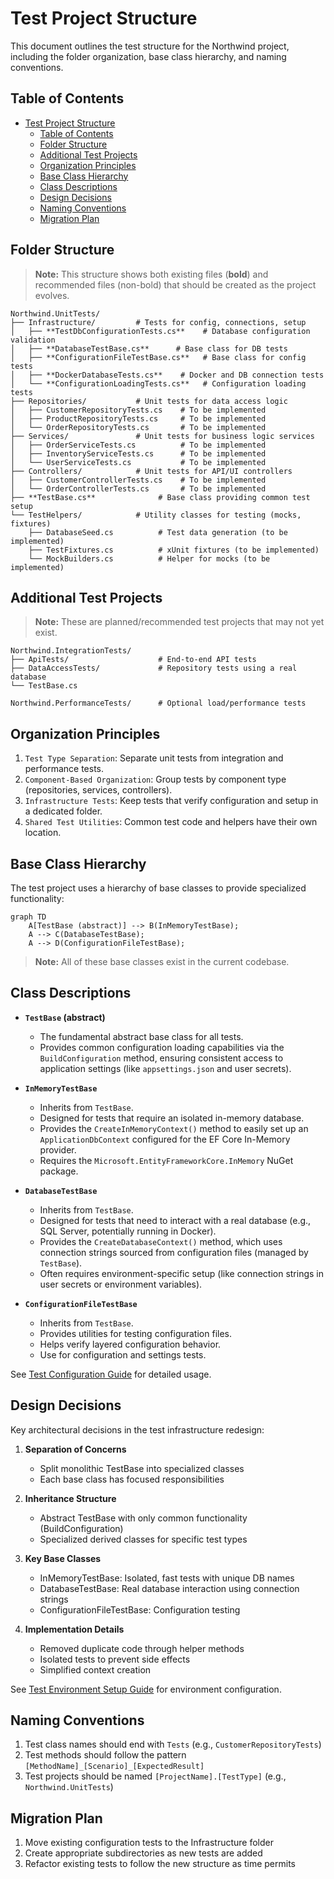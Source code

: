 # Test Project Structure

This document outlines the test structure for the Northwind project, including the folder organization, base class
hierarchy, and naming conventions.

## Table of Contents

- [Test Project Structure](#test-project-structure)
  - [Table of Contents](#table-of-contents)
  - [Folder Structure](#folder-structure)
  - [Additional Test Projects](#additional-test-projects)
  - [Organization Principles](#organization-principles)
  - [Base Class Hierarchy](#base-class-hierarchy)
  - [Class Descriptions](#class-descriptions)
  - [Design Decisions](#design-decisions)
  - [Naming Conventions](#naming-conventions)
  - [Migration Plan](#migration-plan)

## Folder Structure

> **Note:** This structure shows both existing files (**bold**) and recommended files (non-bold) that should be created as the project evolves.

```text
Northwind.UnitTests/
├── Infrastructure/         # Tests for config, connections, setup
│   ├── **TestDbConfigurationTests.cs**    # Database configuration validation
│   ├── **DatabaseTestBase.cs**      # Base class for DB tests 
│   ├── **ConfigurationFileTestBase.cs**   # Base class for config tests
│   ├── **DockerDatabaseTests.cs**    # Docker and DB connection tests
│   └── **ConfigurationLoadingTests.cs**   # Configuration loading tests
├── Repositories/           # Unit tests for data access logic
│   ├── CustomerRepositoryTests.cs    # To be implemented
│   ├── ProductRepositoryTests.cs     # To be implemented
│   └── OrderRepositoryTests.cs       # To be implemented
├── Services/               # Unit tests for business logic services
│   ├── OrderServiceTests.cs          # To be implemented
│   ├── InventoryServiceTests.cs      # To be implemented
│   └── UserServiceTests.cs           # To be implemented
├── Controllers/            # Unit tests for API/UI controllers
│   ├── CustomerControllerTests.cs    # To be implemented
│   └── OrderControllerTests.cs       # To be implemented
├── **TestBase.cs**              # Base class providing common test setup
└── TestHelpers/            # Utility classes for testing (mocks, fixtures)
    ├── DatabaseSeed.cs          # Test data generation (to be implemented)
    ├── TestFixtures.cs          # xUnit fixtures (to be implemented)
    └── MockBuilders.cs          # Helper for mocks (to be implemented)
```

## Additional Test Projects

> **Note:** These are planned/recommended test projects that may not yet exist.

```text
Northwind.IntegrationTests/
├── ApiTests/                    # End-to-end API tests
├── DataAccessTests/             # Repository tests using a real database
└── TestBase.cs

Northwind.PerformanceTests/      # Optional load/performance tests
```

## Organization Principles

1. `Test Type Separation`: Separate unit tests from integration and performance tests.
2. `Component-Based Organization`: Group tests by component type (repositories, services, controllers).
3. `Infrastructure Tests`: Keep tests that verify configuration and setup in a dedicated folder.
4. `Shared Test Utilities`: Common test code and helpers have their own location.

## Base Class Hierarchy

The test project uses a hierarchy of base classes to provide specialized functionality:

```mermaid
graph TD
    A[TestBase (abstract)] --> B(InMemoryTestBase);
    A --> C(DatabaseTestBase);
    A --> D(ConfigurationFileTestBase);
```

> **Note:** All of these base classes exist in the current codebase.

## Class Descriptions

- **`TestBase` (abstract)**
  - The fundamental abstract base class for all tests.
  - Provides common configuration loading capabilities via the `BuildConfiguration` method, ensuring consistent access
  to application settings (like `appsettings.json` and user secrets).

- **`InMemoryTestBase`**
  - Inherits from `TestBase`.
  - Designed for tests that require an isolated in-memory database.
  - Provides the `CreateInMemoryContext()` method to easily set up an `ApplicationDbContext` configured for the EF Core In-Memory provider.
  - Requires the `Microsoft.EntityFrameworkCore.InMemory` NuGet package.

- **`DatabaseTestBase`**
  - Inherits from `TestBase`.
  - Designed for tests that need to interact with a real database (e.g., SQL Server, potentially running in Docker).
  - Provides the `CreateDatabaseContext()` method, which uses connection strings sourced from configuration files (managed by `TestBase`).
  - Often requires environment-specific setup (like connection strings in user secrets or environment variables).

- **`ConfigurationFileTestBase`**
  - Inherits from `TestBase`.
  - Provides utilities for testing configuration files.
  - Helps verify layered configuration behavior.
  - Use for configuration and settings tests.

See [Test Configuration Guide](./test-configuration-guide.md) for detailed usage.

## Design Decisions

Key architectural decisions in the test infrastructure redesign:

1. **Separation of Concerns**
   - Split monolithic TestBase into specialized classes
   - Each base class has focused responsibilities

2. **Inheritance Structure**
   - Abstract TestBase with only common functionality (BuildConfiguration)
   - Specialized derived classes for specific test types

3. **Key Base Classes**
   - InMemoryTestBase: Isolated, fast tests with unique DB names
   - DatabaseTestBase: Real database interaction using connection strings
   - ConfigurationFileTestBase: Configuration testing

4. **Implementation Details**
   - Removed duplicate code through helper methods
   - Isolated tests to prevent side effects
   - Simplified context creation

See [Test Environment Setup Guide](./test-environment-setup.md) for environment configuration.

## Naming Conventions

1. Test class names should end with `Tests` (e.g., `CustomerRepositoryTests`)
2. Test methods should follow the pattern `[MethodName]_[Scenario]_[ExpectedResult]`
3. Test projects should be named `[ProjectName].[TestType]` (e.g., `Northwind.UnitTests`)

## Migration Plan

1. Move existing configuration tests to the Infrastructure folder
2. Create appropriate subdirectories as new tests are added
3. Refactor existing tests to follow the new structure as time permits